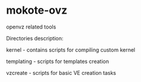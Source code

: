 mokote-ovz
==========

openvz related tools

Directories description:

kernel - contains scripts for compiling custom kernel

templating - scripts for templates creation

vzcreate - scripts for basic VE creation tasks

